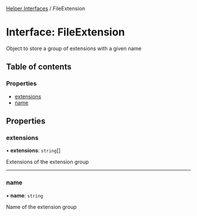 [Helper Interfaces](../README.md) / FileExtension

# Interface: FileExtension

Object to store a group of extensions with a given name

## Table of contents

### Properties

- [extensions](FileExtension.md#extensions)
- [name](FileExtension.md#name)

## Properties

### extensions

• **extensions**: `string`[]

Extensions of the extension group

___

### name

• **name**: `string`

Name of the extension group
